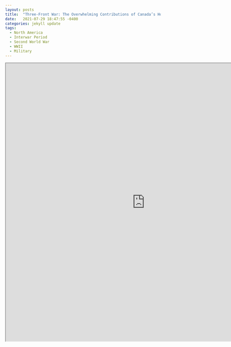 ```yaml
---
layout: posts
title:  "Three-Front War: The Overwhelming Contributions of Canada’s Homefront in WW2"
date:   2021-07-29 18:47:55 -0400
categories: jekyll update
tags:
  - North America
  - Interwar Period
  - Second World War
  - WWII
  - Military
---
```



<iframe src="https://drive.google.com/file/d/1mHXoWE1xGNHxcdGXfcdJQBc1_8j_KaEw/preview" width="900" height="900" allow="autoplay"></iframe>